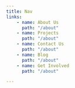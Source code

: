 ```yaml
---
title: Nav
links: 
    - name: About Us
      path: "/about"
    - name: Projects
      path: "/about"
    - name: Contact Us
      path: "/about"
    - name: Blog
      path: "/about"
    - name: Get Involved
      path: "/about"

---
```

